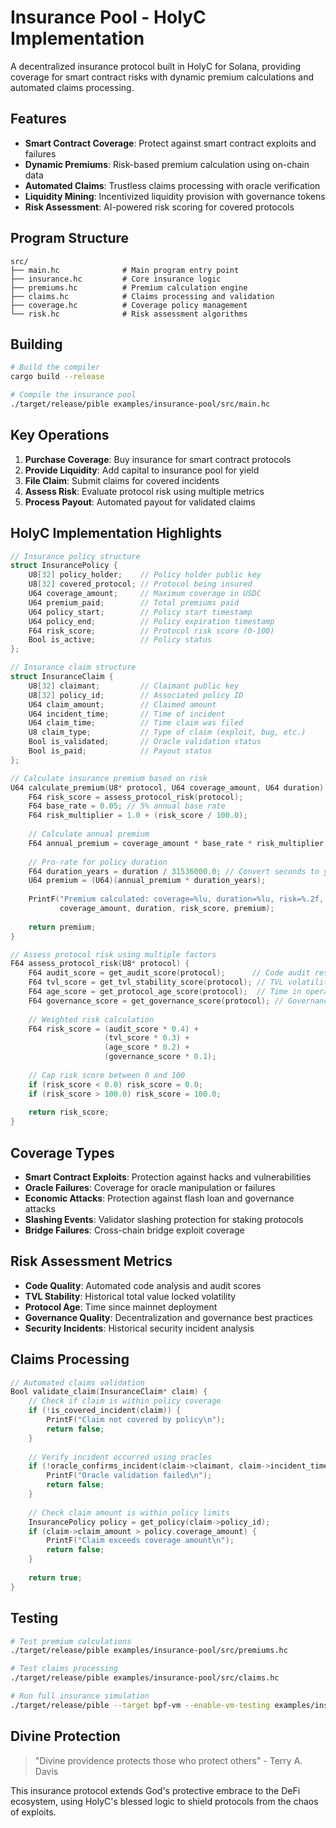 # Insurance Pool - HolyC Implementation

A decentralized insurance protocol built in HolyC for Solana, providing coverage for smart contract risks with dynamic premium calculations and automated claims processing.

## Features

- **Smart Contract Coverage**: Protect against smart contract exploits and failures
- **Dynamic Premiums**: Risk-based premium calculation using on-chain data
- **Automated Claims**: Trustless claims processing with oracle verification
- **Liquidity Mining**: Incentivized liquidity provision with governance tokens
- **Risk Assessment**: AI-powered risk scoring for covered protocols

## Program Structure

```
src/
├── main.hc              # Main program entry point
├── insurance.hc         # Core insurance logic
├── premiums.hc          # Premium calculation engine
├── claims.hc            # Claims processing and validation
├── coverage.hc          # Coverage policy management
└── risk.hc              # Risk assessment algorithms
```

## Building

```bash
# Build the compiler
cargo build --release

# Compile the insurance pool
./target/release/pible examples/insurance-pool/src/main.hc
```

## Key Operations

1. **Purchase Coverage**: Buy insurance for smart contract protocols
2. **Provide Liquidity**: Add capital to insurance pool for yield
3. **File Claim**: Submit claims for covered incidents
4. **Assess Risk**: Evaluate protocol risk using multiple metrics
5. **Process Payout**: Automated payout for validated claims

## HolyC Implementation Highlights

```c
// Insurance policy structure
struct InsurancePolicy {
    U8[32] policy_holder;    // Policy holder public key
    U8[32] covered_protocol; // Protocol being insured
    U64 coverage_amount;     // Maximum coverage in USDC
    U64 premium_paid;        // Total premiums paid
    U64 policy_start;        // Policy start timestamp
    U64 policy_end;          // Policy expiration timestamp
    F64 risk_score;          // Protocol risk score (0-100)
    Bool is_active;          // Policy status
};

// Insurance claim structure
struct InsuranceClaim {
    U8[32] claimant;         // Claimant public key
    U8[32] policy_id;        // Associated policy ID
    U64 claim_amount;        // Claimed amount
    U64 incident_time;       // Time of incident
    U64 claim_time;          // Time claim was filed
    U8 claim_type;           // Type of claim (exploit, bug, etc.)
    Bool is_validated;       // Oracle validation status
    Bool is_paid;            // Payout status
};

// Calculate insurance premium based on risk
U64 calculate_premium(U8* protocol, U64 coverage_amount, U64 duration) {
    F64 risk_score = assess_protocol_risk(protocol);
    F64 base_rate = 0.05; // 5% annual base rate
    F64 risk_multiplier = 1.0 + (risk_score / 100.0);
    
    // Calculate annual premium
    F64 annual_premium = coverage_amount * base_rate * risk_multiplier;
    
    // Pro-rate for policy duration
    F64 duration_years = duration / 31536000.0; // Convert seconds to years
    U64 premium = (U64)(annual_premium * duration_years);
    
    PrintF("Premium calculated: coverage=%lu, duration=%lu, risk=%.2f, premium=%lu\n",
           coverage_amount, duration, risk_score, premium);
    
    return premium;
}

// Assess protocol risk using multiple factors
F64 assess_protocol_risk(U8* protocol) {
    F64 audit_score = get_audit_score(protocol);      // Code audit results
    F64 tvl_score = get_tvl_stability_score(protocol); // TVL volatility
    F64 age_score = get_protocol_age_score(protocol);  // Time in operation
    F64 governance_score = get_governance_score(protocol); // Governance quality
    
    // Weighted risk calculation
    F64 risk_score = (audit_score * 0.4) + 
                     (tvl_score * 0.3) + 
                     (age_score * 0.2) + 
                     (governance_score * 0.1);
    
    // Cap risk score between 0 and 100
    if (risk_score < 0.0) risk_score = 0.0;
    if (risk_score > 100.0) risk_score = 100.0;
    
    return risk_score;
}
```

## Coverage Types

- **Smart Contract Exploits**: Protection against hacks and vulnerabilities
- **Oracle Failures**: Coverage for oracle manipulation or failures
- **Economic Attacks**: Protection against flash loan and governance attacks
- **Slashing Events**: Validator slashing protection for staking protocols
- **Bridge Failures**: Cross-chain bridge exploit coverage

## Risk Assessment Metrics

- **Code Quality**: Automated code analysis and audit scores
- **TVL Stability**: Historical total value locked volatility
- **Protocol Age**: Time since mainnet deployment
- **Governance Quality**: Decentralization and governance best practices
- **Security Incidents**: Historical security incident analysis

## Claims Processing

```c
// Automated claims validation
Bool validate_claim(InsuranceClaim* claim) {
    // Check if claim is within policy coverage
    if (!is_covered_incident(claim)) {
        PrintF("Claim not covered by policy\n");
        return false;
    }
    
    // Verify incident occurred using oracles
    if (!oracle_confirms_incident(claim->claimant, claim->incident_time)) {
        PrintF("Oracle validation failed\n");
        return false;
    }
    
    // Check claim amount is within policy limits
    InsurancePolicy policy = get_policy(claim->policy_id);
    if (claim->claim_amount > policy.coverage_amount) {
        PrintF("Claim exceeds coverage amount\n");
        return false;
    }
    
    return true;
}
```

## Testing

```bash
# Test premium calculations
./target/release/pible examples/insurance-pool/src/premiums.hc

# Test claims processing
./target/release/pible examples/insurance-pool/src/claims.hc

# Run full insurance simulation
./target/release/pible --target bpf-vm --enable-vm-testing examples/insurance-pool/src/main.hc
```

## Divine Protection

> "Divine providence protects those who protect others" - Terry A. Davis

This insurance protocol extends God's protective embrace to the DeFi ecosystem, using HolyC's blessed logic to shield protocols from the chaos of exploits.